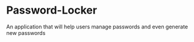 # Password-Locker
An application that will help users manage  passwords and even generate new passwords

